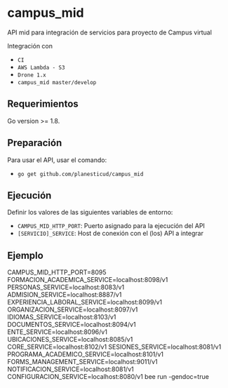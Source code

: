 # campus_mid
API mid para integración de servicios para proyecto de Campus virtual

Integración con

 - `CI`
 - `AWS Lambda - S3`
 - `Drone 1.x`
 - `campus_mid master/develop`

## Requerimientos
Go version >= 1.8.

## Preparación
Para usar el API, usar el comando:

 - `go get github.com/planesticud/campus_mid`

## Ejecución
Definir los valores de las siguientes variables de entorno:

 - `CAMPUS_MID_HTTP_PORT`: Puerto asignado para la ejecución del API
 - `[SERVICIO]_SERVICE`: Host de conexión con el (los) API a integrar

## Ejemplo
CAMPUS_MID_HTTP_PORT=8095 FORMACION_ACADEMICA_SERVICE=localhost:8098/v1 PERSONAS_SERVICE=localhost:8083/v1 ADMISION_SERVICE=localhost:8887/v1 EXPERIENCIA_LABORAL_SERVICE=localhost:8099/v1 ORGANIZACION_SERVICE=localhost:8097/v1 IDIOMAS_SERVICE=localhost:8103/v1 DOCUMENTOS_SERVICE=localhost:8094/v1 ENTE_SERVICE=localhost:8096/v1 UBICACIONES_SERVICE=localhost:8085/v1 CORE_SERVICE=localhost:8102/v1 SESIONES_SERVICE=localhost:8081/v1 PROGRAMA_ACADEMICO_SERVICE=localhost:8101/v1 FORMS_MANAGEMENT_SERVICE=localhost:9011/v1 NOTIFICACION_SERVICE=localhost:8081/v1 CONFIGURACION_SERVICE=localhost:8080/v1 bee run -gendoc=true

